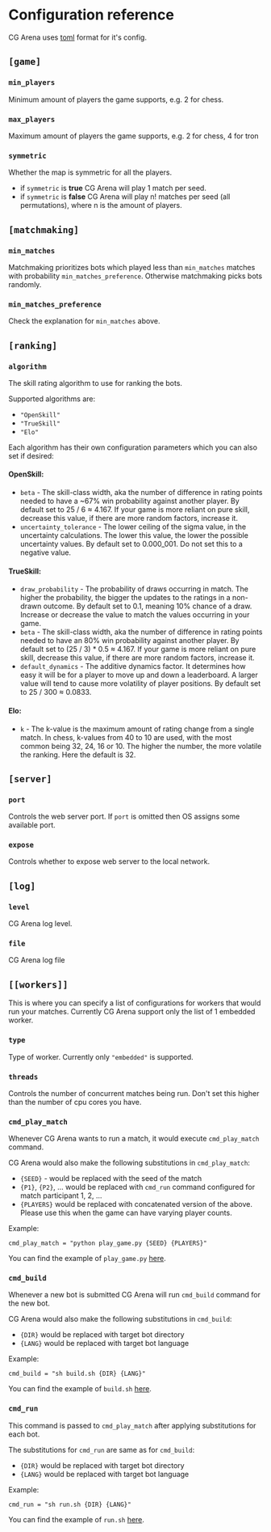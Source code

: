 # Configuration reference

CG Arena uses [toml](https://toml.io/) format for it's config.

## `[game]`

### `min_players`

Minimum amount of players the game supports, e.g. 2 for chess.

### `max_players`

Maximum amount of players the game supports, e.g. 2 for chess, 4 for tron

### `symmetric`

Whether the map is symmetric for all the players.

- if `symmetric` is **true** CG Arena will play 1 match per seed.
- if `symmetric` is **false** CG Arena will play n! matches per seed (all permutations), where n is the amount of players.

## `[matchmaking]`

### `min_matches`

Matchmaking prioritizes bots which played less than `min_matches` matches with probability `min_matches_preference`. Otherwise matchmaking picks bots randomly.

### `min_matches_preference`

Check the explanation for `min_matches` above.

## `[ranking]`

### `algorithm`

The skill rating algorithm to use for ranking the bots.

Supported algorithms are:

- `"OpenSkill"`
- `"TrueSkill"`
- `"Elo"`

Each algorithm has their own configuration parameters which you can also set if desired:


#### OpenSkill:

- `beta` - The skill-class width, aka the number of difference in rating points needed to have a ~67% win probability against another player.
By default set to 25 / 6 ≈ 4.167.
If your game is more reliant on pure skill, decrease this value, if there are more random factors, increase it.
- `uncertainty_tolerance` - The lower ceiling of the sigma value, in the uncertainty calculations. The lower this value, the lower the possible uncertainty values.
By default set to 0.000_001.
Do not set this to a negative value.

#### TrueSkill:

- `draw_probability` - The probability of draws occurring in match. The higher the probability, the bigger the updates to the ratings in a non-drawn outcome.
By default set to 0.1, meaning 10% chance of a draw.
Increase or decrease the value to match the values occurring in your game.
- `beta` - The skill-class width, aka the number of difference in rating points needed to have an 80% win probability against another player.
By default set to (25 / 3) * 0.5 ≈ 4.167.
If your game is more reliant on pure skill, decrease this value, if there are more random factors, increase it.
- `default_dynamics` - The additive dynamics factor. It determines how easy it will be for a player to move up and down a leaderboard. A larger value will tend to cause more volatility of player positions. By default set to 25 / 300 ≈ 0.0833.

#### Elo:

- `k` - The k-value is the maximum amount of rating change from a single match. In chess, k-values from 40 to 10 are used, with the most common being 32, 24, 16 or 10. The higher the number, the more volatile the ranking.
Here the default is 32.

## `[server]`

### `port`

Controls the web server port. If `port` is omitted then OS assigns some available port.

### `expose`

Controls whether to expose web server to the local network.

## `[log]`

### `level`

CG Arena log level.

### `file`

CG Arena log file

## `[[workers]]`

This is where you can specify a list of configurations for workers that would run your matches. Currently CG Arena support only the list of 1 embedded worker.

### `type`

Type of worker. Currently only `"embedded"` is supported.

### `threads`

Controls the number of concurrent matches being run. Don't set this higher than the number of cpu cores you have.

### `cmd_play_match`

Whenever CG Arena wants to run a match, it would execute `cmd_play_match` command.

CG Arena would also make the following substitutions in `cmd_play_match`:

- `{SEED}` - would be replaced with the seed of the match
- `{P1}`, `{P2}`, ... would be replaced with `cmd_run` command configured for match participant 1, 2, ...
- `{PLAYERS}` would be replaced with concatenated version of the above. Please use this when the game can have varying player counts. 

Example:

```
cmd_play_match = "python play_game.py {SEED} {PLAYERS}"
```

You can find the example of `play_game.py` [here](generic_codingame_setup.md).

### `cmd_build`

Whenever a new bot is submitted CG Arena will run `cmd_build` command for the new bot.

CG Arena would also make the following substitutions in `cmd_build`:
- `{DIR}` would be replaced with target bot directory
- `{LANG}` would be replaced with target bot language

Example:
```
cmd_build = "sh build.sh {DIR} {LANG}"
```

You can find the example of `build.sh` [here](example_codingame_setup.md).

### `cmd_run`

This command is passed to `cmd_play_match` after applying substitutions for each bot.

The substitutions for `cmd_run` are same as for `cmd_build`:
- `{DIR}` would be replaced with target bot directory
- `{LANG}` would be replaced with target bot language

Example:
```
cmd_run = "sh run.sh {DIR} {LANG}"
```

You can find the example of `run.sh` [here](example_codingame_setup.md).